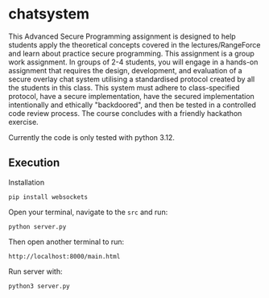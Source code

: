 # chatsystem
This Advanced Secure Programming assignment is designed to help students apply the theoretical concepts covered in the lectures/RangeForce and learn about practice secure programming. This assignment is a group work assignment.  In groups of 2-4 students, you will engage in a hands-on assignment that requires the design, development, and evaluation of a secure overlay chat system utilising a standardised protocol created by all the students in this class. This system must adhere to class-specified protocol, have a secure implementation, have the secured implementation intentionally and ethically "backdoored", and then be tested in a controlled code review process. The course concludes with a friendly hackathon exercise.

Currently the code is only tested with python 3.12.

## Execution
Installation
```
pip install websockets
```

Open your terminal, navigate to the `src` and run:
```
python server.py
```

Then open another terminal to run:
```
http://localhost:8000/main.html
```
Run server with:
```
python3 server.py
```
